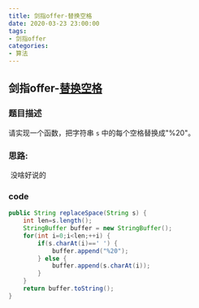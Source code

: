 ```yaml
---
title: 剑指offer-替换空格
date: 2020-03-23 23:00:00
tags:
- 剑指offer
categories: 
- 算法
---
```


## 剑指offer-[替换空格](https://leetcode-cn.com/problems/ti-huan-kong-ge-lcof)

### 题目描述

请实现一个函数，把字符串 `s` 中的每个空格替换成"%20"。

<!--more-->

### 思路:

​	没啥好说的

### code

```java
public String replaceSpace(String s) {
    int len=s.length();
    StringBuffer buffer = new StringBuffer();
    for(int i=0;i<len;++i) {
        if(s.charAt(i)==' ') {
            buffer.append("%20");
        } else {
            buffer.append(s.charAt(i));
        }
    }
    return buffer.toString();
}
```


